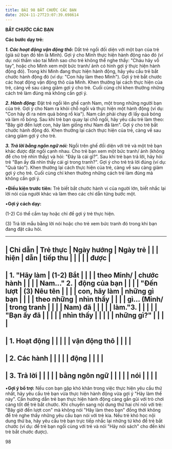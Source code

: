 ```yaml
---
title: BÀI 98 BẮT CHƯỚC CÁC BẠN
date: 2024-11-27T23:07:39.698614
---
```


**BẮT CHƯỚC CÁC BẠN**

**Các bước dạy trẻ:**

***1. Các hoạt động vận động thô:*** Dắt trẻ ngồi đối diện với một bạn
của trẻ (giả sử bạn đó tên là Minh). Gợi ý cho Minh thực hiện hành
động nào đó (ví dụ: nói thầm vào tai Minh sao cho trẻ không thể nghe
thấy: "Cháu hãy vỗ tay", hoặc cho Minh xem một bức tranh/ ảnh có hình
gợi ý thực hiện hành động đó). Trong khi Minh đang thực hiện hành
động, hãy yêu cầu trẻ bắt chước hành động đó (ví dụ: "Con hãy làm theo
Minh"). Gợi ý trẻ bắt chước các hoạt động vận động thô của Minh. Khen
thưởng lại cách thực hiện của trẻ, càng về sau càng giảm gợi ý cho
trẻ. Cuối cùng chỉ khen thưởng những cách trẻ làm đúng mà không cần
gợi ý.

***2. Hành động:*** Đặt trẻ ngồi lên ghế cạnh Nam, một trong những
người bạn của trẻ. Gợi ý cho Nam ra khỏi chỗ ngồi và thực hiện một
hành động (ví dụ: "Con hãy đi ra ném quả bóng rổ kia"). Nam cần phải
chạy đi lấy quả bóng và làm rổ bóng. Sau khi trẻ bạn quay lại chỗ
ngồi, hãy yêu cầu trẻ làm theo: "Bây giờ đến lượt con, hãy làm giống
như Nam đã làm". Gợi ý cho trẻ bắt chước hành động đó. Khen thưởng lại
cách thực hiện của trẻ, càng về sau càng giảm gợi ý cho trẻ.

***3. Trả lời bằng ngôn ngữ nói:*** Ngồi trên ghế đối diện với trẻ và
một trẻ bạn khác được đặt ngồi cạnh nhau. Cho trẻ bạn xem một bức
tranh/ ảnh (không để cho trẻ nhìn thấy) và hỏi: "Đây là cái gì?". Sau
khi trẻ bạn trả lời, hãy hỏi trẻ "Bạn ấy đã nhìn thấy cái gì trong
tranh?". Gợi ý cho trẻ trả lời đúng (ví dụ: "Quả táo"). Khen thưởng
lại cách thực hiện của trẻ, càng về sau càng giảm gợi ý cho trẻ. Cuối
cùng chỉ khen thưởng những cách trẻ làm đúng mà không cần gợi ý.

•**Điều kiện trước tiên:** Trẻ biết bắt chước hành vi của người lớn,
biết nhắc lại lời nói của người khác và làm theo các chỉ dẫn từng bước
một.

•**Gợi ý cách dạy:**

(1-2) Có thể cầm tay hoặc chỉ để gợi ý trẻ thực hiện.

(3) Trả lời mẫu bằng lời nói hoặc cho trẻ xem bức tranh đó trong khi
bạn đang đặt câu hỏi.

-------------------------------------------------------------------------
| **Chỉ dẫn**     | **Trẻ thực      | **Ngày hướng  | **Ngày trẻ    |
|                 | hiện**          | dẫn**         | tiếp thu      |
|                 |                 |                 | được**        |
-------------------------------------------------------------------------
| **1. "Hãy làm | **(1-2) Bắt   |                 |                 |
| theo Minh/    | chước hành    |                 |                 |
| Nam..." 2.**  | động của bạn  |                 |                 |
| "**Đến lượt   | (3) Nêu tên   |                 |                 |
| con, hãy làm  | những gì bạn  |                 |                 |
| theo những    | nhìn thấy     |                 |                 |
| gì... (Minh/  | trong tranh** |                 |                 |
| Nam) đã       |                 |                 |                 |
| làm.**"**3.** |                 |                 |                 |
| "**Bạn ấy đã  |                 |                 |                 |
| nhìn thấy     |                 |                 |                 |
| những gì?**"  |                 |                 |                 |
-------------------------------------------------------------------------
| 1. Hoạt động |                 |                 |                 |
| vận động thô  |                 |                 |                 |
-------------------------------------------------------------------------
| 2. Các hành  |                 |                 |                 |
| động          |                 |                 |                 |
-------------------------------------------------------------------------
| 3. Trả lời   |                 |                 |                 |
| bằng ngôn ngữ |                 |                 |                 |
| nói           |                 |                 |                 |
-------------------------------------------------------------------------

•**Gợi ý bổ trợ:** Nếu con bạn gặp khó khăn trong việc thực hiện yêu
cầu thứ nhất, hãy yêu cầu trẻ bạn vừa thực hiện hành động vừa gợi ý
"Hãy làm thế này". Cần hướng dẫn trẻ bạn thực hiện hành động càng gần
gũi với trò chơi càng tốt để trẻ bắt chước. Khi chuyển sang nội dung
thứ hai chỉ nói với trẻ: "Bây giờ đến lượt con" mà không nói "Hãy làm
theo bạn" đồng thời không để trẻ nghe thấy những yêu cầu bạn nói với
trẻ kia. Nếu trẻ khó học nội dung thứ ba, hãy yêu cầu trẻ bạn trực
tiếp nhắc lại những từ khó để trẻ bắt chước (ví dụ: để trẻ bạn ngồi
cùng với trẻ và nói "Hãy nói sách" cho đến khi trẻ bắt chước được).

98

